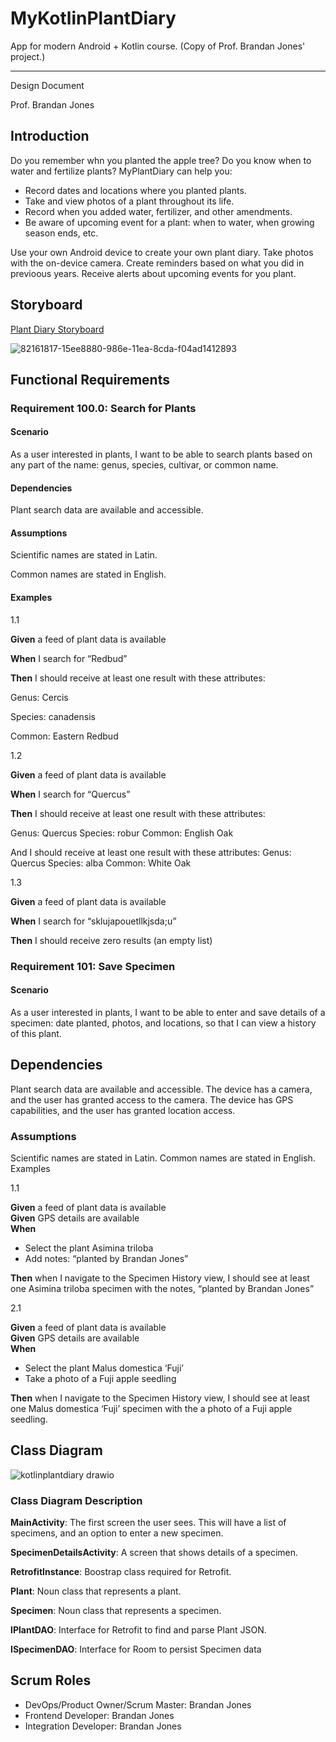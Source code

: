 # MyKotlinPlantDiary
App for modern Android + Kotlin course. (Copy of Prof. Brandan Jones' project.)

---

Design Document  

Prof. Brandan Jones  

## Introduction  

Do you remember whn you planted the apple tree? Do you know when to water and fertilize plants? MyPlantDiary can help you:  

- Record dates and locations where you planted plants.
- Take and view photos of a plant throughout its life.
- Record when you added water, fertilizer, and other amendments.
- Be aware of upcoming event for a plant: when to water, when growing season ends, etc.  

Use your own Android device to create your own plant diary. Take photos with the on-device camera. Create reminders based on what you did in previoous years. Receive alerts about upcoming events for you plant.  

## Storyboard
[Plant Diary Storyboard](https://projects.invisionapp.com/prototype/Plant-Diary-ck0bict0n005bqh01aaeu8tuu/play/c6560121)  

![82161817-15ee8880-986e-11ea-8cda-f04ad1412893](https://user-images.githubusercontent.com/10903407/199127534-2b2c5abb-a83c-48aa-afc0-29400f79873d.png)  

## Functional Requirements  

### Requirement 100.0: Search for Plants  

#### Scenario  

As a user interested in plants, I want to be able to search plants based on any part of the name: genus, species, cultivar, or common name.  

#### Dependencies  

Plant search data are available and accessible.  

#### Assumptions  

Scientific names are stated in Latin.

Common names are stated in English.

#### Examples  

1.1

**Given** a feed of plant data is available

**When** I search for “Redbud”

**Then** I should receive at least one result with these attributes:

Genus: Cercis

Species: canadensis

Common: Eastern Redbud

1.2

**Given** a feed of plant data is available

**When** I search for “Quercus”

**Then** I should receive at least one result with these attributes:

Genus: Quercus
Species: robur
Common: English Oak  

And I should receive at least one result with these attributes:
Genus: Quercus
Species: alba
Common: White Oak

1.3

**Given** a feed of plant data is available

**When** I search for “sklujapouetllkjsda;u”

**Then** I should receive zero results (an empty list)

### Requirement 101: Save Specimen  

#### Scenario  

As a user interested in plants, I want to be able to enter and save details of a specimen: date planted, photos, and locations, so that I can view a history of this plant.

## Dependencies  

Plant search data are available and accessible.
The device has a camera, and the user has granted access to the camera.
The device has GPS capabilities, and the user has granted location access.  

### Assumptions  

Scientific names are stated in Latin.
Common names are stated in English.
Examples

1.1  

**Given** a feed of plant data is available  
**Given** GPS details are available  
**When**  
- Select the plant Asimina triloba
- Add notes: “planted by Brandan Jones”

**Then** when I navigate to the Specimen History view, I should see at least one Asimina triloba specimen with the notes, “planted by Brandan Jones”

2.1  

**Given** a feed of plant data is available  
**Given** GPS details are available  
**When**  
- Select the plant Malus domestica ‘Fuji’
- Take a photo of a Fuji apple seedling  

**Then** when I navigate to the Specimen History view, I should see at least one Malus domestica ‘Fuji’ specimen with the a photo of a Fuji apple seedling.

## Class Diagram  

![kotlinplantdiary drawio](https://user-images.githubusercontent.com/10903407/199129311-ec4e5be7-3dcf-46d4-9978-c1e9bc6c5c18.png)  

### Class Diagram Description

**MainActivity**: The first screen the user sees. This will have a list of specimens, and an option to enter a new specimen.

**SpecimenDetailsActivity**: A screen that shows details of a specimen.

**RetrofitInstance**: Boostrap class required for Retrofit.

**Plant**: Noun class that represents a plant.

**Specimen**: Noun class that represents a specimen.

**IPlantDAO**: Interface for Retrofit to find and parse Plant JSON.

**ISpecimenDAO**: Interface for Room to persist Specimen data  

## Scrum Roles  

- DevOps/Product Owner/Scrum Master: Brandan Jones
- Frontend Developer: Brandan Jones
- Integration Developer: Brandan Jones

